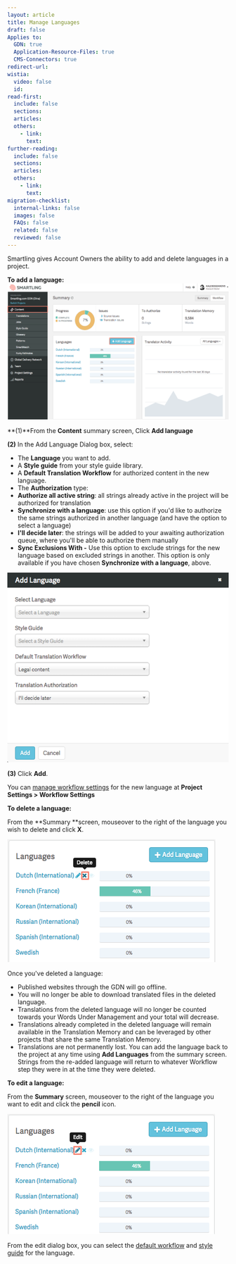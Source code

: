 ```yaml
---
layout: article
title: Manage Languages
draft: false
Applies to:
  GDN: true
  Application-Resource-Files: true
  CMS-Connectors: true
redirect-url:
wistia:
  video: false
  id:
read-first:
  include: false
  sections:
  articles:
  others:
    - link:
      text:
further-reading:
  include: false
  sections:
  articles:
  others:
    - link:
      text:
migration-checklist:
  internal-links: false
  images: false
  FAQs: false
  related: false
  reviewed: false
---
```



Smartling gives Account Owners the ability to add and delete languages in a project.

**To add a language:**![](/uploads/versions/manage-languages1---x----1243-762x---.png)

**(1)**From the **Content** summary screen, Click **Add language**

**(2)** In the Add Language Dialog box, select:

* The **Language** you want to add.
* A **Style guide** from your style guide library.
* A **Default Translation Workflow** for authorized content in the new language.
* The **Authorization** type:
* **Authorize all active string**: all strings already active in the project will be authorized for translation
* **Synchronize with a language**: use this option if you'd like to authorize the same strings authorized in another language (and have the option to select a language)
* **I'll decide later**: the strings will be added to your awaiting authorization queue, where you'll be able to authorize them manually
* **Sync Exclusions With -** Use this option to exclude strings for the new language based on excluded strings in another. This option is only available if you have chosen **Synchronize with a language**, above.


![](/uploads/versions/manage-language2---x----575-492x---.png)

**(3)** Click **Add**.

You can [manage workflow settings](/hc/en-us/articles/203604913-Create-and-Customize-a-Workflow#Default) for the new language at&nbsp;**Project Settings &gt; Workflow Settings**

**To delete a language:**

From the **Summary&nbsp;**screen, mouseover to the right of the language you wish to delete and click **X**.

![](/uploads/versions/managelanguage3---x----474-279x---.png)

Once you've deleted a language:

* Published websites through the GDN will go offline.
* You will no longer be able to download translated files in the deleted language.
* Translations from the deleted language will no longer be counted towards your Words Under Management and your total will decrease.
* Translations already completed in the deleted language will remain available in the Translation Memory and can be leveraged by other projects that share the same Translation Memory.
* Translations are not permanently lost. You can add the language back to the project at any time using **Add Languages** from the summary screen. Strings from the re-added language will return to whatever Workflow step they were in at the time they were deleted.


**To edit a language:**

From the **Summary** screen, mouseover to the right of the language you want to edit and click the **pencil** icon.

![](/uploads/versions/manage-language-4---x----473-273x---.png)

From the edit dialog box, you can select the [default workflow](/hc/en-us/articles/203604913-Create-and-Customize-a-Workflow#Default) and [style guide](/hc/en-us/articles/201427556) for the language.